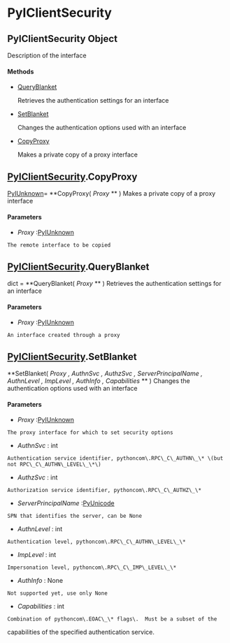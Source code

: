 # PyIClientSecurity

## PyIClientSecurity Object

Description of the interface

#### Methods


  - [QueryBlanket](PyIClientSecurity.md#pyiclientsecurityqueryblanket)

    Retrieves the authentication settings for an interface&nbsp;

  - [SetBlanket](PyIClientSecurity.md#pyiclientsecuritysetblanket)

    Changes the authentication options used with an interface&nbsp;

  - [CopyProxy](PyIClientSecurity.md#pyiclientsecuritycopyproxy)

    Makes a private copy of a proxy interface&nbsp;

## [PyIClientSecurity](#pyiclientsecurity)\.CopyProxy

[PyIUnknown](#pyiunknown)\= **CopyProxy\( *Proxy* ** \)
Makes a private copy of a proxy interface

#### Parameters


  -  *Proxy* :[PyIUnknown](#pyiunknown)

    The remote interface to be copied

## [PyIClientSecurity](#pyiclientsecurity)\.QueryBlanket

dict \= **QueryBlanket\( *Proxy* ** \)
Retrieves the authentication settings for an interface

#### Parameters


  -  *Proxy* :[PyIUnknown](#pyiunknown)

    An interface created through a proxy

## [PyIClientSecurity](#pyiclientsecurity)\.SetBlanket

 **SetBlanket\( *Proxy*  *, AuthnSvc*  *, AuthzSvc*  *, ServerPrincipalName*  *, AuthnLevel*  *, ImpLevel*  *, AuthInfo*  *, Capabilities* ** \)
Changes the authentication options used with an interface

#### Parameters


  -  *Proxy* :[PyIUnknown](#pyiunknown)

    The proxy interface for which to set security options

  -  *AuthnSvc* : int

    Authentication service identifier, pythoncom\.RPC\_C\_AUTHN\_\* \(but not RPC\_C\_AUTHN\_LEVEL\_\*\)

  -  *AuthzSvc* : int

    Authorization service identifier, pythoncom\.RPC\_C\_AUTHZ\_\*

  -  *ServerPrincipalName* :[PyUnicode](#pyunicode)

    SPN that identifies the server, can be None

  -  *AuthnLevel* : int

    Authentication level, pythoncom\.RPC\_C\_AUTHN\_LEVEL\_\*

  -  *ImpLevel* : int

    Impersonation level, pythoncom\.RPC\_C\_IMP\_LEVEL\_\*

  -  *AuthInfo* : None

    Not supported yet, use only None

  -  *Capabilities* : int

    Combination of pythoncom\.EOAC\_\* flags\.  Must be a subset of the 

capabilities of the specified authentication service\.